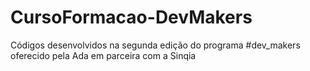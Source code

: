 # CursoFormacao-DevMakers
Códigos desenvolvidos na segunda edição do programa #dev_makers oferecido pela Ada em parceira com a Sinqia
